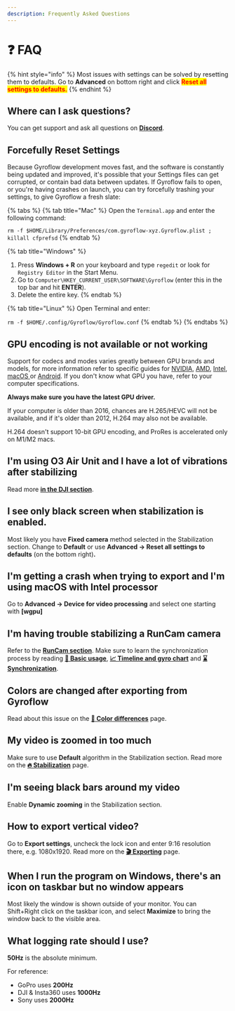 ```yaml
---
description: Frequently Asked Questions
---
```


# ❓ FAQ

{% hint style="info" %}
Most issues with settings can be solved by resetting them to defaults. Go to **Advanced** on bottom right and click <mark style="color:red;">**Reset all settings to defaults.**</mark>
{% endhint %}

## Where can I ask questions?

You can get support and ask all questions on [**Discord**](https://discord.com/invite/BBJ2UVAr2D).

## Forcefully Reset Settings

Because Gyroflow development moves fast, and the software is constantly being updated and improved, it's possible that your Settings files can get corrupted, or contain bad data between updates. If Gyroflow fails to open, or you're having crashes on launch, you can try forcefully trashing your settings, to give Gyroflow a fresh slate:

{% tabs %}
{% tab title="Mac" %}
Open the `Terminal.app` and enter the following command:

`rm -f $HOME/Library/Preferences/com.gyroflow-xyz.Gyroflow.plist ; killall cfprefsd`
{% endtab %}

{% tab title="Windows" %}
1. Press **Windows + R** on your keyboard and type `regedit` or look for `Registry Editor` in the Start Menu.
2. Go to `Computer\HKEY_CURRENT_USER\SOFTWARE\Gyroflow` (enter this in the top bar and hit **ENTER**).
3. Delete the entire key.
{% endtab %}

{% tab title="Linux" %}
Open Terminal and enter:

`rm -f $HOME/.config/Gyroflow/Gyroflow.conf`
{% endtab %}
{% endtabs %}

## GPU encoding is not available or not working

Support for codecs and modes varies greatly between GPU brands and models, for more information refer to specific guides for [NVIDIA](../hardware-acceleration/nvidia.md), [AMD](../hardware-acceleration/amd.md), [Intel](../hardware-acceleration/intel.md), [macOS ](../hardware-acceleration/apple-macos.md)or [Android](../hardware-acceleration/android.md). If you don't know what GPU you have, refer to your computer specifications.

**Always make sure you have the latest GPU driver.**

If your computer is older than 2016, chances are H.265/HEVC will not be available, and if it's older than 2012, H.264 may also not be available.

H.264 doesn't support 10-bit GPU encoding, and ProRes is accelerated only on M1/M2 macs.

## I'm using O3 Air Unit and I have a lot of vibrations after stabilizing

Read more [**in the DJI section**](supported-cameras/dji.md#dji-o3-air-unit-vibration-issues).

## I see only black screen when stabilization is enabled.

Most likely you have **Fixed camera** method selected in the Stabilization section. Change to **Default** or use **Advanced -> Reset all settings to defaults** (on the bottom right)**.**

## I'm getting a crash when trying to export and I'm using macOS with Intel processor

Go to **Advanced -> Device for video processing** and select one starting with **\[wgpu]**

## **I'm having trouble stabilizing a RunCam camera**

Refer to the [**RunCam section**](supported-cameras/runcam.md). Make sure to learn the synchronization process by reading [**🔧 Basic usage**](basic-usage/), [**📈 Timeline and gyro chart**](basic-usage/timeline-and-gyro-chart.md) and [**⌛ Synchronization**](basic-usage/synchronization.md).

## Colors are changed after exporting from Gyroflow

Read about this issue on the [**🎨 Color differences**](../advanced-usage/color-differences.md) page.

## My video is zoomed in too much

Make sure to use **Default** algorithm in the Stabilization section. Read more on the [**🔥 Stabilization**](basic-usage/stabilization.md) page.

## I'm seeing black bars around my video

Enable **Dynamic zooming** in the Stabilization section.

## How to export vertical video?

Go to **Export settings**, uncheck the lock icon and enter 9:16 resolution there, e.g. 1080x1920. Read more on the [**🎬 Exporting**](basic-usage/exporting.md#output-size) page.

## When I run the program on Windows, there's an icon on taskbar but no window appears

Most likely the window is shown outside of your monitor. You can Shift+Right click on the taskbar icon, and select **Maximize** to bring the window back to the visible area.

## What logging rate should I use?

**50Hz** is the absolute minimum.&#x20;

For reference:

* GoPro uses **200Hz**
* DJI & Insta360 uses **1000Hz** &#x20;
* Sony uses **2000Hz**



